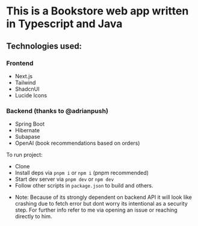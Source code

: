 

# This is a Bookstore web app written in Typescript and Java

## Technologies used:

### Frontend

- Next.js
- Tailwind
- ShadcnUI
- Lucide Icons

### Backend (thanks to @adrianpush)

- Spring Boot
- Hibernate
- Subapase
- OpenAI (book recommendations based on orders)

To run project:
- Clone
- Install deps via `pnpm i` or `npm i` (pnpm recommended)
- Start dev server via `pnpm dev` or `npm dev`
- Follow other scripts in `package.json` to build and others.
* Note: Because of its strongly dependent on backend API it will look like crashing due to fetch error but dont worry its intentional as a security step. For further info refer to me via opening an issue or reaching directly to him.
